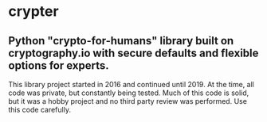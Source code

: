 # crypter
## Python "crypto-for-humans" library built on cryptography.io with secure defaults and flexible options for experts.

This library project started in 2016 and continued until 2019. At the time, all code was private, but constantly being tested. Much of this code is solid, but it was a hobby project and no third party review was performed. Use this code carefully.
